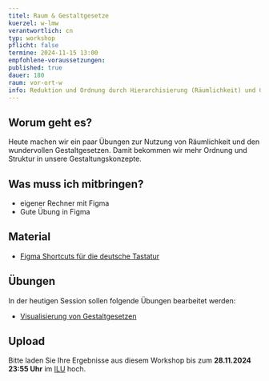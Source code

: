 ```yaml
---
titel: Raum & Gestaltgesetze
kuerzel: w-lmw
verantwortlich: cn
typ: workshop
pflicht: false
termine: 2024-11-15 13:00
empfohlene-voraussetzungen:
published: true
dauer: 180
raum: vor-ort-w
info: Reduktion und Ordnung durch Hierarchisierung (Räumlichkeit) und Gestaltgesetze
---
```


## Worum geht es?

Heute machen wir ein paar Übungen zur Nutzung von Räumlichkeit und den wundervollen Gestaltgesetzen. Damit bekommen wir mehr Ordnung und Struktur in unsere Gestaltungskonzepte.

## Was muss ich mitbringen?

-   eigener Rechner mit Figma
-   Gute Übung in Figma

## Material

-   [Figma Shortcuts für die deutsche Tastatur](<https://www.figma.com/proto/q2OVHiUu6hdDiOZLzDmUL9/Shortcuts-(International)?scaling=contain&node-id=9%3A146>)

## Übungen

In der heutigen Session sollen folgende Übungen bearbeitet werden:

-   [Visualisierung von Gestaltgesetzen](/mi-bachelor-screendesign/assignments/basics-raeumlichkeit-gestaltgesetze-2024/)

## Upload

Bitte laden Sie Ihre Ergebnisse aus diesem Workshop bis zum **28.11.2024 23:55 Uhr** im [ILU](https://ilu.th-koeln.de/ilias.php?baseClass=ilExerciseHandlerGUI&ref_id=504809&cmd=showOverview) hoch.

<!--
## Sie haben keinen Rechner?
Kein Problem, denn wir haben welche. Allerdings nur Macs. Uuuuuhh. Wenn Sie einen brauchen, bitte rechtzeitig an Volker Schaefer wenden. Unsere Rechner können nur für die Workshops und Trainings ausgeliehen werden. Im MI Pool stehen aber immer Rechner für Sie bereit.
-->

